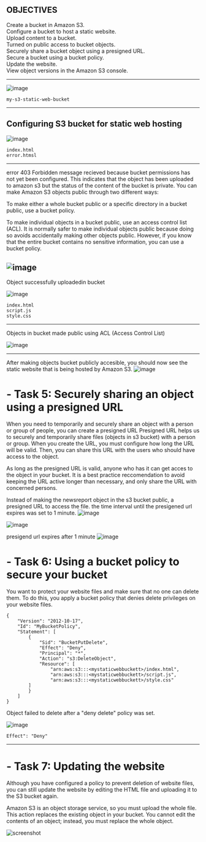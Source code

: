 ## OBJECTIVES

Create a bucket in Amazon S3.\
Configure a bucket to host a static website.\
Upload content to a bucket.\
Turned on public access to bucket objects.\
Securely share a bucket object using a presigned URL.\
Secure a bucket using a bucket policy.\
Update the website.\
View object versions in the Amazon S3 console.
___

![image](./Images/my-s3-bucket.png)
```
my-s3-static-web-bucket
```
___

## Configuring S3 bucket for static web hosting

![image](./Images/static-web-bucket-configured.png)
```
index.html
error.htmsl
```
___

error 403 Forbidden message recieved because   bucket permissions has not yet been configured. This indicates that the object has been uploaded to amazon s3 but the status of the content of the bucket is private.
You can make Amazon S3 objects public through two different ways:

To make either a whole bucket public or a specific directory in a bucket public, use a bucket policy.

To make individual objects in a bucket public, use an access control list (ACL). It is normally safer to make individual objects public because doing so avoids accidentally making other objects public. However, if you know that the entire bucket contains no sensitive information, you can use a bucket policy.

![image](./Images/error-403.png)
-

Object successfully uploadedin bucket

![image](./Images/objectsuccessfullyuploaded.png)
```
index.html
script.js
style.css
```
___

Objects in bucket made public using ACL (Access Control List)

![image](./Images/objectsmadepublic.png)
___

After making objects bucket publicly accesible, you should now see the static website that is being hosted by Amazon S3.
![image](./Images/websitevissible.png)

# - Task 5: Securely sharing an object using a presigned URL

When you need to temporarily and securely share an object with a person or group of people, you can create a presigned URL Presigned URL helps us to securely and temporarily share files (objects in s3 bucket) with a person or group.
When you create the URL, you must configure how long the URL will be valid. Then, you can share this URL with the users who should have access to the object.

 As long as the presigned URL is valid, anyone who has it can get acces to the object in your bucket. It is a best practice reccomendation to avoid keeping the URL active longer than necessary, and only share the URL with concerned persons.

 Instead of making the newsreport object in the s3 bucket public, a presigned URL to access the file. the time interval until the presigened url expires was set to 1 minute. 
![image](./Images/presigedurl.png)

![image](./Images/newsreport.png)

presigend url expires after 1 minute
![image](./Images/expiredurl.png)

# - Task 6: Using a bucket policy to secure your bucket
You want to protect your website files and make sure that no one can delete them. To do this, you apply a bucket policy that denies delete privileges on your website files.
```
{
	"Version": "2012-10-17",
	"Id": "MyBucketPolicy",
	"Statement": [
		{
			"Sid": "BucketPutDelete",
			"Effect": "Deny",
			"Principal": "*",
			"Action": "s3:DeleteObject",
			"Resource": [
				"arn:aws:s3:::<mystaticwebbuckett>/index.html",
				"arn:aws:s3:::<mystaticwebbuckett>/script.js",
				"arn:aws:s3:::<mystaticwebbuckett>/style.css"
        ]
		}
	]
}

```
Object failed to delete after a "deny delete" policy was set. 

![image](./Images/faildtodelete.png)
```
Effect": "Deny"
```
___
# - Task 7: Updating the website
Although you have configured a policy to prevent deletion of website files, you can still update the website by editing the HTML file and uploading it to the S3 bucket again.

Amazon S3 is an object storage service, so you must upload the whole file. This action replaces the existing object in your bucket. You cannot edit the contents of an object; instead, you must replace the whole object.

![screenshot](./Images/createdbykells.png)

